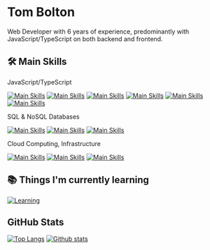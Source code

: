 # Tom Bolton

Web Developer with 6 years of experience, predominantly with JavaScript/TypeScript on both backend and frontend.

## 🛠️ Main Skills
JavaScript/TypeScript

[![Main Skills](https://skillicons.dev/icons?i=js)](https://developer.mozilla.org/en-US/docs/Web/JavaScript)
[![Main Skills](https://skillicons.dev/icons?i=ts)](https://typescriptlang.org)
[![Main Skills](https://skillicons.dev/icons?i=nodejs)](https://nodejs.org)
[![Main Skills](https://skillicons.dev/icons?i=nestjs)](https://nestjs.com)
[![Main Skills](https://skillicons.dev/icons?i=react)](https://react.dev)
[![Main Skills](https://skillicons.dev/icons?i=nextjs)](https://nextjs.org)

SQL & NoSQL Databases

[![Main Skills](https://skillicons.dev/icons?i=postgres)](https://postgresql.org)
[![Main Skills](https://skillicons.dev/icons?i=mongodb)](https://mongodb.com)
[![Main Skills](https://skillicons.dev/icons?i=redis)](https://redis.io)

Cloud Computing, Infrastructure

[![Main Skills](https://skillicons.dev/icons?i=aws)](https://aws.amazon.com)
[![Main Skills](https://skillicons.dev/icons?i=docker)](https://docker.com)
[![Main Skills](https://skillicons.dev/icons?i=rabbitmq)](https://rabbitmq.com)

<!--
| 🛠️ | Things that I've worked with |
|---|---|
| Frontend |[![My Skills](https://skillicons.dev/icons?i=js,ts,react,nextjs,html,css)](https://skillicons.dev)|
| Backend |[![My Skills](https://skillicons.dev/icons?i=js,ts,nodejs,express,nestjs,java,spring)](https://skillicons.dev)|
| DBs |[![My Skills](https://skillicons.dev/icons?i=dynamodb,postgres,mysql,mongodb,redis,sqlite,firebase)](https://skillicons.dev)|
| Misc |[![My Skills](https://skillicons.dev/icons?i=docker,aws,rabbitmq)](https://skillicons.dev)|
| Terminal |[![My Skills](https://skillicons.dev/icons?i=bash,vim,neovim)](https://skillicons.dev)|
-->

## 📚 Things I'm currently learning
[![Learning](https://skillicons.dev/icons?i=rust,wasm,terraform)](https://skillicons.dev)

## GitHub Stats
[![Top Langs](https://github-readme-stats.vercel.app/api/top-langs/?username=abu-hiba&layout=compact&theme=tokyonight&count_private=true&hide_border=true)](https://github.com/abu-hiba)
[![Github stats](https://github-readme-stats.vercel.app/api?username=abu-hiba&theme=tokyonight&count_private=true&hide_border=true&line_height=20)](https://github.com/abu-hiba)
<!--
- 🔭 I’m currently working on ...
- 🌱 I’m currently learning ...
- 👯 I’m looking to collaborate on ...
- 🤔 I’m looking for help with ...
- 💬 Ask me about ...
- 📫 How to reach me: ...
- 😄 Pronouns: ...
- ⚡ Fun fact: ...
-->
